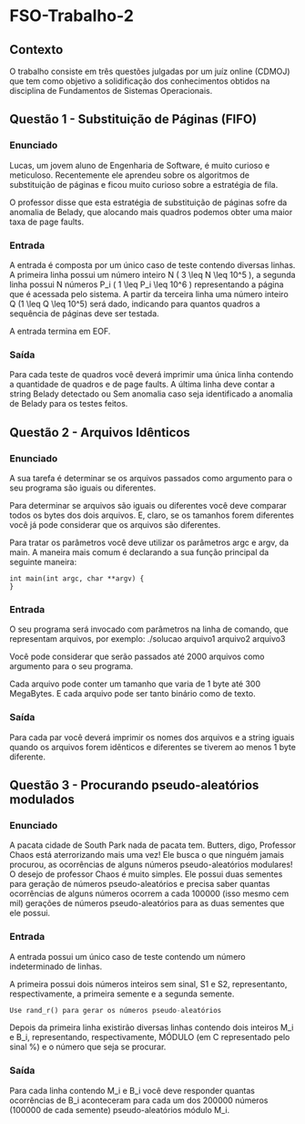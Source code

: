# FSO-Trabalho-2

## Contexto
<p>O trabalho consiste em três questões julgadas por um juíz online (CDMOJ) que tem como objetivo a solidificação dos conhecimentos obtidos na disciplina de Fundamentos de Sistemas Operacionais.</p>

## Questão 1 - Substituição de Páginas (FIFO)

### Enunciado
<p>Lucas, um jovem aluno de Engenharia de Software, é muito curioso e meticuloso. Recentemente ele aprendeu sobre os algoritmos de substituição de páginas e ficou muito curioso sobre a estratégia de fila.

O professor disse que esta estratégia de substituição de páginas sofre da anomalia de Belady, que alocando mais quadros podemos obter uma maior taxa de page faults.</p>

### Entrada
<p>A entrada é composta por um único caso de teste contendo diversas linhas. A primeira linha possui um número inteiro N ( 3 \leq N \leq 10^5 ), a segunda linha possui N números P_i ( 1 \leq P_i \leq 10^6 ) representando a página que é acessada pelo sistema. A partir da terceira linha uma número inteiro Q (1 \leq Q \leq 10^5) será dado, indicando para quantos quadros a sequência de páginas deve ser testada.

A entrada termina em EOF.</p>

### Saída
<p>Para cada teste de quadros você deverá imprimir uma única linha contendo a quantidade de quadros e de page faults. A última linha deve contar a string Belady detectado ou Sem anomalia caso seja identificado a anomalia de Belady para os testes feitos.</p>

## Questão 2 - Arquivos Idênticos

### Enunciado
<p>A sua tarefa é determinar se os arquivos passados como argumento para o seu programa são iguais ou diferentes.

Para determinar se arquivos são iguais ou diferentes você deve comparar todos os bytes dos dois arquivos. E, claro, se os tamanhos forem diferentes você já pode considerar que os arquivos são diferentes.

Para tratar os parâmetros você deve utilizar os parâmetros argc e argv, da main. A maneira mais comum é declarando a sua função principal da seguinte maneira:</p>
```
int main(int argc, char **argv) {
}
```

### Entrada
<p>O seu programa será invocado com parâmetros na linha de comando, que representam arquivos, por exemplo: ./solucao arquivo1 arquivo2 arquivo3
  
Você pode considerar que serão passados até 2000 arquivos como argumento para o seu programa.

Cada arquivo pode conter um tamanho que varia de 1 byte até 300
MegaBytes. E cada arquivo pode ser tanto binário como de texto.</p>

### Saída
<p>Para cada par você deverá imprimir os nomes dos arquivos e a string iguais quando os arquivos forem idênticos e diferentes se tiverem ao menos 1 byte diferente.</p>

## Questão 3 - Procurando pseudo-aleatórios modulados

### Enunciado
<p>A pacata cidade de South Park nada de pacata tem. Butters, digo, Professor Chaos está aterrorizando mais uma vez! Ele busca o que ninguém jamais procurou, as ocorrências de alguns números pseudo-aleatórios modulares!
O desejo de professor Chaos é muito simples. Ele possui duas sementes para geração de números pseudo-aleatórios e precisa saber quantas ocorrências de alguns números ocorrem a cada 100000 (isso mesmo cem mil) gerações de números pseudo-aleatórios para as duas sementes que ele possui.</p>


### Entrada
<p>A entrada possui um único caso de teste contendo um número indeterminado de linhas.

A primeira possui dois números inteiros sem sinal, S1 e S2, representanto, respectivamente, a primeira semente e a segunda semente.</p>
```python
Use rand_r() para gerar os números pseudo-aleatórios
```
<p>Depois da primeira linha existirão diversas linhas contendo dois inteiros M_i e B_i, representando, respectivamente, MÓDULO (em C representado pelo sinal %) e o número que seja se procurar.</p>

### Saída
<p>Para cada linha contendo M_i e B_i você deve responder quantas ocorrências de B_i aconteceram para cada um dos 200000 números (100000 de cada semente) pseudo-aleatórios módulo M_i.</p>

